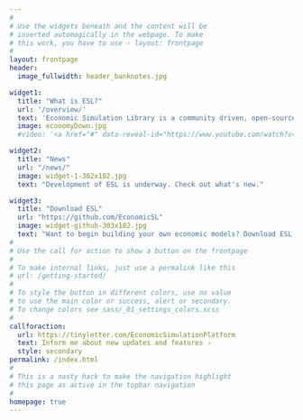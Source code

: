 ```yaml
---
#
# Use the widgets beneath and the content will be
# inserted automagically in the webpage. To make
# this work, you have to use › layout: frontpage
#
layout: frontpage
header:
  image_fullwidth: header_banknotes.jpg

widget1:
  title: "What is ESL?"
  url: '/overview/'
  text: 'Economic Simulation Library is a community driven, open-source project to develop a user-friendly modeling library for building agent-based models of economic systems.'
  image: economyDown.jpg
  #video: '<a href="#" data-reveal-id="https://www.youtube.com/watch?v=wC9dCSYAjFs"><img src="http://phlow.github.io/feeling-responsive/images/start-video-feeling-responsive-302x182.jpg" width="302" height="182" alt=""/></a>'

widget2:
  title: "News"
  url: "/news/"
  image: widget-1-302x182.jpg
  text: "Development of ESL is underway. Check out what's new."

widget3:
  title: "Download ESL"
  url: "https://github.com/EconomicSL"
  image: widget-github-303x182.jpg
  text: "Want to begin building your own economic models? Download ESL to get started."
#
# Use the call for action to show a button on the frontpage
#
# To make internal links, just use a permalink like this
# url: /getting-started/
#
# To style the button in different colors, use no value
# to use the main color or success, alert or secondary.
# To change colors see sass/_01_settings_colors.scss
#
callforaction:
  url: https://tinyletter.com/EconomicSimulationPlatform
  text: Inform me about new updates and features ›
  style: secondary
permalink: /index.html
#
# This is a nasty hack to make the navigation highlight
# this page as active in the topbar navigation
#
homepage: true
---
```

